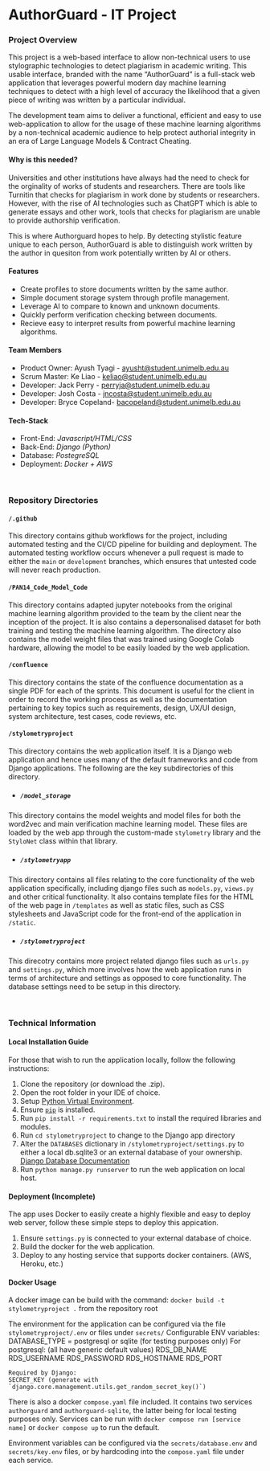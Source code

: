 # AuthorGuard - IT Project

### Project Overview
This project is a web-based interface to allow non-technical users to use stylographic technologies to detect plagiarism in academic writing. This usable interface, branded with the name “AuthorGuard” is a full-stack web application that leverages powerful modern day machine learning techniques to detect with a high level of accuracy the likelihood that a given piece of writing was written by a particular individual. 

The development team aims to deliver a functional, efficient and easy to use web-application to allow for the usage of these machine learning algorithms by a non-technical academic audience to help protect authorial integrity in an era of Large Language Models & Contract Cheating.

#### Why is this needed?
Universities and other institutions have always had the need to check for the orginality of works of students and researchers. There are tools like Turnitin that checks for plagiarism in work done by students or researchers. However, with the rise of AI technologies such as ChatGPT which is able to generate essays and other work, tools that checks for plagiarism are unable to provide authorship verification. 
               
This is where Authorguard hopes to help. 
By detecting stylistic feature unique to each person, AuthorGuard is able to distinguish work 
written by the author in quesiton from work potentially written by AI or others.

#### Features
- Create profiles to store documents written by the same author.
- Simple document storage system through profile management.
- Leverage AI to compare to known and unknown documents.
- Quickly perform verification checking between documents.
- Recieve easy to interpret results from powerful machine learning algorithms.

#### Team Members
- Product Owner: Ayush Tyagi -  ayusht@student.unimelb.edu.au
- Scrum Master: Ke Liao - keliao@student.unimelb.edu.au
- Developer: Jack Perry - perryja@student.unimelb.edu.au
- Developer: Josh Costa - jncosta@student.unimelb.edu.au
- Developer: Bryce Copeland- bacopeland@student.unimelb.edu.au

#### Tech-Stack
- Front-End: *Javascript/HTML/CSS*
- Back-End: *Django (Python)*
- Database: *PostegreSQL*
- Deployment: *Docker + AWS*

<br>

### Repository Directories
#### ```/.github```
This directory contains github workflows for the project, including automated testing and the CI/CD pipeline for building and deployment. The automated testing workflow occurs whenever a pull request is made to either the ```main``` or ```development``` branches, which ensures that untested code will never reach production.

#### ```/PAN14_Code_Model_Code```
This directory contains adapted jupyter notebooks from the original machine learning algorithm provided to the team by the client near the inception of the project. It is also contains a depersonalised dataset for both training and testing the machine learning algorithm. The directory also contains the model weight files that was trained using Google Colab hardware, allowing the model to be easily loaded by the web application.

#### ```/confluence```
This directory contains the state of the confluence documentation as a single PDF for each of the sprints. This document is useful for the client in order to record the working process as well as the documentation pertaining to key topics such as requirements, design, UX/UI design, system architecture, test cases, code reviews, etc.

#### ```/stylometryproject```
This directory contains the web application itself. It is a Django web application and hence uses many of the default frameworks and code from Django applications. The following are the key subdirectories of this directory.

- ##### ```/model_storage```
This directory contains the model weights and model files for both the word2vec and main verification machine learning model. These files are loaded by the web app through the custom-made ```stylometry``` library and the ```StyloNet``` class within that library.

- ##### ```/stylometryapp```
This directory contains all files relating to the core functionality of the web application specifically, including django files such as ```models.py```, ```views.py``` and other critical functionality. It also contains template files for the HTML of the web page in ```/templates``` as well as static files, such as CSS stylesheets and JavaScript code for the front-end of the application in ```/static```.

- ##### ```/stylometryproject```
This direcotry contains more project related django files such as ```urls.py``` and ```settings.py```, which more involves how the web application runs in terms of architecture and settings as opposed to core functionality. The database settings need to be setup in this directory.

<br>

### Technical Information

#### Local Installation Guide
For those that wish to run the application locally, follow the following instructions:
1. Clone the repository (or download the .zip).
2. Open the root folder in your IDE of choice.
3. Setup [Python Virtual Environment](https://docs.python.org/3/library/venv.html).
4. Ensure [```pip```](https://pip.pypa.io/en/stable/installation/) is installed.
5. Run ```pip install -r requirements.txt``` to install the required libraries and modules.
6. Run ```cd stylometryproject``` to change to the Django app directory
7. Alter the ```DATABASES``` dictionary in ```/stylometryproject/settings.py``` to either a local db.sqlite3 or an external database of your ownership. [Django Database Documentation](https://docs.djangoproject.com/en/4.2/ref/databases/)
8. Run ```python manage.py runserver``` to run the web application on local host.

#### Deployment (Incomplete)
The app uses Docker to easily create a highly flexible and easy to deploy web server, follow these simple steps to deploy this appication.
1. Ensure ```settings.py``` is connected to your external database of choice.
2. Build the docker for the web application.
3. Deploy to any hosting service that supports docker containers. (AWS, Heroku, etc.)


#### Docker Usage
A docker image can be build with the command: `docker build -t stylometryproject .` from the repository root

The environment for the application can be configured via the file `stylometryproject/.env` or files under `secrets/`
Configurable ENV variables:
	DATABASE_TYPE = postgresql or sqlite (for testing purposes only)
	For postgresql: (all have generic default values)
		RDS_DB_NAME
		RDS_USERNAME
		RDS_PASSWORD
		RDS_HOSTNAME
		RDS_PORT
	
	Required by Django:
	SECRET_KEY (generate with `django.core.management.utils.get_random_secret_key()`)

There is also a docker `compose.yaml` file included.
It contains two services `authorguard` and `authorguard-sqlite`, the latter being for local testing purposes only.
Services can be run with `docker compose run [service name]` or `docker compose up` to run the default.

Environment variables can be configured via the `secrets/database.env` and `secrets/key.env` files, or by hardcoding into the `compose.yaml` file under each service.
